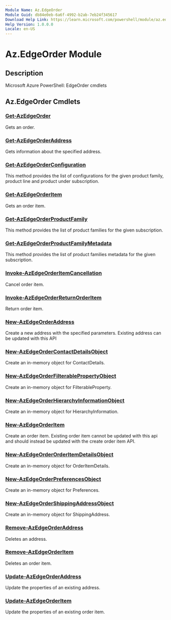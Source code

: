 ```yaml
---
Module Name: Az.EdgeOrder
Module Guid: db84e0eb-6a6f-4992-b2ab-7eb24f345617
Download Help Link: https://learn.microsoft.com/powershell/module/az.edgeorder
Help Version: 1.0.0.0
Locale: en-US
---
```


# Az.EdgeOrder Module
## Description
Microsoft Azure PowerShell: EdgeOrder cmdlets

## Az.EdgeOrder Cmdlets
### [Get-AzEdgeOrder](Get-AzEdgeOrder.md)
Gets an order.

### [Get-AzEdgeOrderAddress](Get-AzEdgeOrderAddress.md)
Gets information about the specified address.

### [Get-AzEdgeOrderConfiguration](Get-AzEdgeOrderConfiguration.md)
This method provides the list of configurations for the given product family, product line and product under subscription.

### [Get-AzEdgeOrderItem](Get-AzEdgeOrderItem.md)
Gets an order item.

### [Get-AzEdgeOrderProductFamily](Get-AzEdgeOrderProductFamily.md)
This method provides the list of product families for the given subscription.

### [Get-AzEdgeOrderProductFamilyMetadata](Get-AzEdgeOrderProductFamilyMetadata.md)
This method provides the list of product families metadata for the given subscription.

### [Invoke-AzEdgeOrderItemCancellation](Invoke-AzEdgeOrderItemCancellation.md)
Cancel order item.

### [Invoke-AzEdgeOrderReturnOrderItem](Invoke-AzEdgeOrderReturnOrderItem.md)
Return order item.

### [New-AzEdgeOrderAddress](New-AzEdgeOrderAddress.md)
Create a new address with the specified parameters.
Existing address can be updated with this API

### [New-AzEdgeOrderContactDetailsObject](New-AzEdgeOrderContactDetailsObject.md)
Create an in-memory object for ContactDetails.

### [New-AzEdgeOrderFilterablePropertyObject](New-AzEdgeOrderFilterablePropertyObject.md)
Create an in-memory object for FilterableProperty.

### [New-AzEdgeOrderHierarchyInformationObject](New-AzEdgeOrderHierarchyInformationObject.md)
Create an in-memory object for HierarchyInformation.

### [New-AzEdgeOrderItem](New-AzEdgeOrderItem.md)
Create an order item.
Existing order item cannot be updated with this api and should instead be updated with the create order item API.

### [New-AzEdgeOrderOrderItemDetailsObject](New-AzEdgeOrderOrderItemDetailsObject.md)
Create an in-memory object for OrderItemDetails.

### [New-AzEdgeOrderPreferencesObject](New-AzEdgeOrderPreferencesObject.md)
Create an in-memory object for Preferences.

### [New-AzEdgeOrderShippingAddressObject](New-AzEdgeOrderShippingAddressObject.md)
Create an in-memory object for ShippingAddress.

### [Remove-AzEdgeOrderAddress](Remove-AzEdgeOrderAddress.md)
Deletes an address.

### [Remove-AzEdgeOrderItem](Remove-AzEdgeOrderItem.md)
Deletes an order item.

### [Update-AzEdgeOrderAddress](Update-AzEdgeOrderAddress.md)
Update the properties of an existing address.

### [Update-AzEdgeOrderItem](Update-AzEdgeOrderItem.md)
Update the properties of an existing order item.

